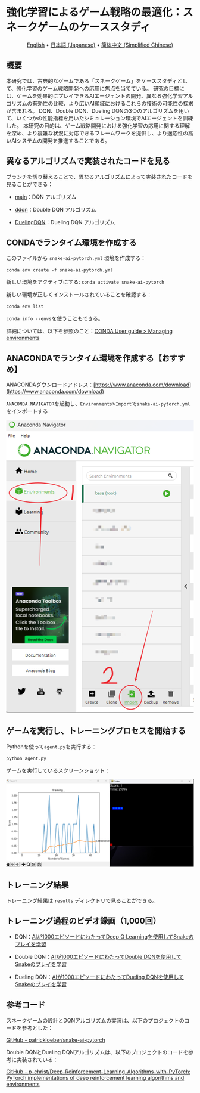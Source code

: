 # 強化学習によるゲーム戦略の最適化：スネークゲームのケーススタディ

<p align="center">
  <a href="README.md">English</a> •
  <a href="README.ja_JP.md">日本語 (Japanese)</a> •
  <a href="README.zh_CN.md">简体中文 (Simplified Chinese)</a> 
</p>

## 概要

本研究では、古典的なゲームである「スネークゲーム」をケーススタディとして、強化学習のゲーム戦略開発への応用に焦点を当てている。 研究の目標には、ゲームを効果的にプレイできるAIエージェントの開発、異なる強化学習アルゴリズムの有効性の比較、より広いAI領域におけるこれらの技術の可能性の探求が含まれる。 DQN、Double DQN、Dueling DQNの3つのアルゴリズムを用いて、いくつかの性能指標を用いたシミュレーション環境でAIエージェントを訓練した。 本研究の目的は、ゲーム戦略開発における強化学習の応用に関する理解を深め、より複雑な状況に対応できるフレームワークを提供し、より適応性の高いAIシステムの開発を推進することである。

## 異なるアルゴリズムで実装されたコードを見る

ブランチを切り替えることで、異なるアルゴリズムによって実装されたコードを見ることができる：

- [main](https://github.com/chenxingxu3/snake-ai-pytorch/tree/main)：DQN アルゴリズム

- [ddqn](https://github.com/chenxingxu3/snake-ai-pytorch/tree/ddqn)：Double DQN アルゴリズム

- [DuelingDQN](https://github.com/chenxingxu3/snake-ai-pytorch/tree/DuelingDQN)：Dueling DQN アルゴリズム

## CONDAでランタイム環境を作成する

このファイルから `snake-ai-pytorch.yml` 環境を作成する：

```shell
conda env create -f snake-ai-pytorch.yml
```

新しい環境をアクティブにする: `conda activate snake-ai-pytorch`

新しい環境が正しくインストールされていることを確認する：

```shell
conda env list
```

`conda info --envs`を使うこともできる。

詳細については、以下を参照のこと：[CONDA User guide  > Managing environments](https://conda.io/projects/conda/en/latest/user-guide/tasks/manage-environments.html)

## ANACONDAでランタイム環境を作成する【おすすめ】

ANACONDAダウンロードアドレス：[https://www.anaconda.com/download](https://www.anaconda.com/download)

`ANACONDA.NAVIGATOR`を起動し、`Environments`>`Import`で`snake-ai-pytorch.yml`をインポートする

![](assets_README.zh_CN/2024-06-25-11-41-49-image.png)

## ゲームを実行し、トレーニングプロセスを開始する

Pythonを使って`agent.py`を実行する：

```shell
python agent.py
```

ゲームを実行しているスクリーンショット：

![](assets_README.zh_CN/2024-06-25-11-48-31-image.png)

## トレーニング結果

トレーニング結果は `results` ディレクトリで見ることができる。

## トレーニング過程のビデオ録画（1,000回）

- DQN：[AIが1000エピソードにわたってDeep Q Learningを使用してSnakeのプレイを学習](https://odysee.com/@Xingxu:4/snake-dqn-1000-episodes:5?r=3voigLSm5Gk2uFYiE7h2PoseeErFC63k)

- Double DQN：[AIが1000エピソードにわたってDouble DQNを使用してSnakeのプレイを学習](https://odysee.com/@Xingxu:4/snake-ddqn-1000-episodes:6?r=3voigLSm5Gk2uFYiE7h2PoseeErFC63k)

- Dueling DQN：[AIが1000エピソードにわたってDueling DQNを使用してSnakeのプレイを学習](https://odysee.com/@Xingxu:4/snake-duelingdqn-1000-episodes:3?r=3voigLSm5Gk2uFYiE7h2PoseeErFC63k)

## 参考コード

スネークゲームの設計とDQNアルゴリズムの実装は、以下のプロジェクトのコードを参考とした：

[GitHub - patrickloeber/snake-ai-pytorch](https://github.com/patrickloeber/snake-ai-pytorch)

Double DQNとDueling DQNアルゴリズムは、以下のプロジェクトのコードを参考に実装されている：

[GitHub - p-christ/Deep-Reinforcement-Learning-Algorithms-with-PyTorch: PyTorch implementations of deep reinforcement learning algorithms and environments](https://github.com/p-christ/Deep-Reinforcement-Learning-Algorithms-with-PyTorch)
